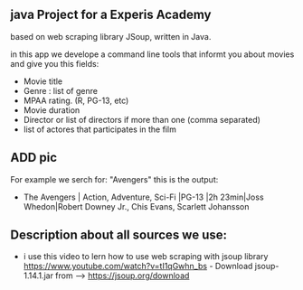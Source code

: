 ## java Project for a Experis Academy 

based on web scraping library JSoup, written in Java. 

in this app we develope a command line tools that informt you about movies and give you this fields:

- Movie title 
- Genre : list of genre
- MPAA rating. (R, PG-13, etc)
- Movie duration
- Director or list of directors if more than one (comma separated)
- list of actores that participates in the film

## ADD pic
 For example we serch for: "Avengers"
this is the output:    
- The Avengers | Action, Adventure, Sci-Fi |PG-13 |2h 23min|Joss Whedon|Robert Downey Jr., Chis Evans, Scarlett Johansson


## Description about all sources we use:
-  i use this video to lern how to use web scraping with jsoup library https://www.youtube.com/watch?v=tI1qGwhn_bs   -  Download jsoup-1.14.1.jar from --> https://jsoup.org/download 

          





